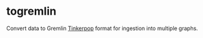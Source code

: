 # togremlin

Convert data to Gremlin [Tinkerpop](http://tinkerpop.apache.org/) format for
ingestion into multiple graphs.

